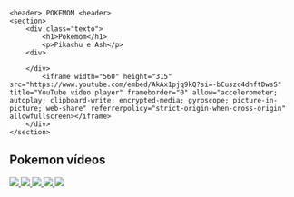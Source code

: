 <html lang="pt-BR">
<head>
    <link rel="stylesheet" href="style.css" 
    <link rel="preconnect" href="https://fonts.googleapis.com">
<link rel="preconnect" href="https://fonts.gstatic.com" crossorigin>
<link href="https://fonts.googleapis.com/css2?family=Nunito:ital,wght@0,200..1000;1,200..1000&display=swap" rel="stylesheet">
</head>

<body>

    <header> POKEMOM <header> 
    <section>
        <div class="texto">
            <h1>Pokemom</h1>
            <p>Pikachu e Ash</p>
        <div>

        </div>
            <iframe width="560" height="315" src="https://www.youtube.com/embed/AkAx1pjq9kQ?si=-bCuszc4dhftDwsS" title="YouTube video player" frameborder="0" allow="accelerometer; autoplay; clipboard-write; encrypted-media; gyroscope; picture-in-picture; web-share" referrerpolicy="strict-origin-when-cross-origin" allowfullscreen></iframe>
        </div>
    </section>
    
<section>
    <h2>Pokemon vídeos</h2>
    <div class="pokemom-videos">
    <div>
        <a href="https://www.youtube.com/watch?v=j5KvubvurDA">
            <img src="https://img.youtube.com/vi/j5KvubvurDA/maxresdefault.jpg" />
          </a>
          <a href="https://www.youtube.com/watch?v=CNx-nUL1MSM">
            <img src="https://img.youtube.com/vi/CNx-nUL1MSM/maxresdefault.jpg" />
          </a>
          <a href="https://www.youtube.com/watch?v=UCgLQc3ODpY">
            <img src="https://img.youtube.com/vi/UCgLQc3ODpY/maxresdefault.jpg" />
          </a>
          <a href="https://www.youtube.com/watch?v=mhm6Bd2xSlk">
            <img src="https://img.youtube.com/vi/mhm6Bd2xSlk/maxresdefault.jpg" />
          </a>
          <a href="https://www.youtube.com/watch?v=AkAx1pjq9kQ">
            <img src="https://img.youtube.com/vi/AkAx1pjq9kQ/maxresdefault.jpg" />
          </a>
    </div>
  </section>

</body>

</html>
